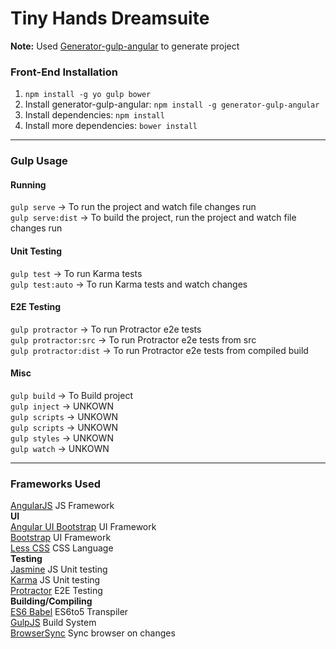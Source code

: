 # Tiny Hands Dreamsuite

**Note:** Used [Generator-gulp-angular](https://github.com/Swiip/generator-gulp-angular) to generate project

### Front-End Installation
1. `npm install -g yo gulp bower`
2. Install generator-gulp-angular: `npm install -g generator-gulp-angular`
3. Install dependencies: `npm install`
4. Install more dependencies: `bower install`

--------------------
### Gulp Usage
#### Running
`gulp serve` 	  -> To run the project and watch file changes run  
`gulp serve:dist` -> To build the project, run the project and watch file changes run

#### Unit Testing
`gulp test`			  -> To run Karma tests  
`gulp test:auto`	  -> To run Karma tests and watch changes  

#### E2E Testing
`gulp protractor`		-> To run Protractor e2e tests  
`gulp protractor:src`	-> To run Protractor e2e tests from src  
`gulp protractor:dist`	-> To run Protractor e2e tests from compiled build  

#### Misc
`gulp build`	-> To Build project  
`gulp inject`	-> UNKOWN  
`gulp scripts`	-> UNKOWN  
`gulp scripts`  -> UNKOWN  
`gulp styles`	-> UNKOWN  
`gulp watch`	-> UNKOWN  

--------------------
### Frameworks Used
[AngularJS](https://angularjs.org/) JS Framework  
**UI**  
[Angular UI Bootstrap](http://angular-ui.github.io/bootstrap/) UI Framework  
[Bootstrap](http://getbootstrap.com/) UI Framework  
[Less CSS](http://lesscss.org/) CSS Language  
**Testing**  
[Jasmine](http://jasmine.github.io/) JS Unit testing  
[Karma](http://karma-runner.github.io/) JS Unit testing  
[Protractor](https://github.com/angular/protractor) E2E Testing  
**Building/Compiling**  
[ES6 Babel](https://babeljs.io/) ES6to5 Transpiler  
[GulpJS](http://gulpjs.com/) Build System  
[BrowserSync](http://browsersync.io/) Sync browser on changes  